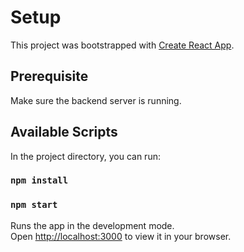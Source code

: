 # Setup

This project was bootstrapped with [Create React App](https://github.com/facebook/create-react-app).

## Prerequisite

Make sure the backend server is running.

## Available Scripts

In the project directory, you can run:

### `npm install`

### `npm start`

Runs the app in the development mode.\
Open [http://localhost:3000](http://localhost:3000) to view it in your browser.
